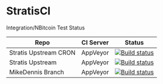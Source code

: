 # StratisCI
Integration/NBitcoin Test Status

Repo | CI Server | Status  
---- | --------- | ------
Stratis Upstream CRON | AppVeyor | [![Build status](https://ci.appveyor.com/api/projects/status/o3k04hq1evyk1jtj/branch/master?svg=true)](https://ci.appveyor.com/project/mikedennis/stratisci-3l7m2/branch/master)
Stratis Upstream | AppVeyor | [![Build status](https://ci.appveyor.com/api/projects/status/qbaexfy72yyehh02/branch/master?svg=true)](https://ci.appveyor.com/project/mikedennis/stratisci/branch/master)  
MikeDennis Branch | AppVeyor | [![Build status](https://ci.appveyor.com/api/projects/status/qbaexfy72yyehh02/branch/master?svg=true)](https://ci.appveyor.com/project/mikedennis/stratisci/branch/mikedennis)  
